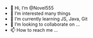 - 👋 Hi, I’m @Novel555
- 👀 I’m interested many things
- 🌱 I’m currently learning JS, Java, Git
- 💞️ I’m looking to collaborate on ...
- 📫 How to reach me ...

<!---
Novel555/Novel555 is a ✨ special ✨ repository because its `README.md` (this file) appears on your GitHub profile.
You can click the Preview link to take a look at your changes.
--->